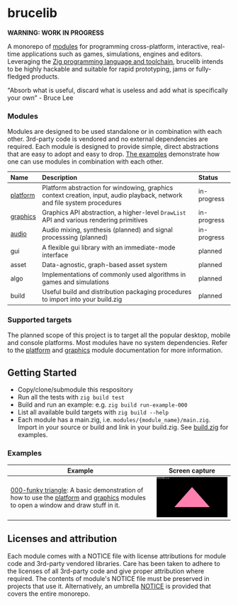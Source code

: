 # brucelib

**WARNING: WORK IN PROGRESS**

A monorepo of [modules](#modules) for programming cross-platform, interactive, real-time applications such as games, simulations, engines and editors. Leveraging the [Zig programming language and toolchain](https://ziglang.org/), brucelib intends to be highly hackable and suitable for rapid prototyping, jams or fully-fledged products.

"Absorb what is useful, discard what is useless and add what is specifically your own” - Bruce Lee


### Modules

Modules are designed to be used standalone or in combination with each other. 3rd-party code is vendored and no external dependencies are required. Each module is designed to provide simple, direct abstractions that are easy to adopt and easy to drop. [The examples](#examples) demonstrate how one can use modules in combination with each other.

| Name | Description | Status |
| :--- | :---------- | :----- |
| [platform](modules/platform/) | Platform abstraction for windowing, graphics context creation, input, audio playback, network and file system procedures | in-progress |
| [graphics](modules/graphics/) | Graphics API abstraction, a higher-level `DrawList` API and various rendering primitives | in-progress |
| [audio](modules/audio/) | Audio mixing, synthesis (planned) and signal processsing (planned) | in-progress |
| gui | A flexible gui library with an immediate-mode interface | planned |
| asset | Data-agnostic, graph-based asset system | planned |
| algo | Implementations of commonly used algorithms in games and simulations | planned |
| build | Useful build and distribution packaging procedures to import into your build.zig | planned |


### Supported targets
The planned scope of this project is to target all the popular desktop, mobile and console platforms. Most modules have no system dependencies. Refer to the [platform](modules/platform/) and [graphics](modules/graphics/) module documentation for more information.


## Getting Started
- Copy/clone/submodule this respository
- Run all the tests with `zig build test`
- Build and run an example: e.g. `zig build run-example-000`
- List all available build targets with `zig build --help`
- Each module has a main.zig, i.e. `modules/{module_name}/main.zig`. Import in your source or build and link in your build.zig. See [build.zig](build.zig) for examples.


### Examples

| Example | Screen capture |
| ------- | -------------- |
| [000-funky triangle](examples/000_funky_triangle/): A basic demonstration of how to use the [platform](modules/platform/) and [graphics](modules/graphics/) modules to open a window and draw stuff in it. | <img src="examples/000_funky_triangle/screencap.gif" width=426/> |


## Licenses and attribution

Each module comes with a NOTICE file with license attributions for module code and 3rd-party vendored libraries. Care has been taken to adhere to the licenses of all 3rd-party code and give proper attribution where required. The contents of module's NOTICE file must be preserved in projects that use it. Alternatively, an umbrella [NOTICE](NOTICE) is provided that covers the entire monorepo.
